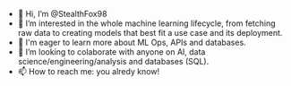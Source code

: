 - 👋 Hi, I’m @StealthFox98
- 👀 I’m interested in the whole machine learning lifecycle, from fetching raw data to creating models that best fit a use case and its deployment.
- 🌱 I'm eager to learn more about ML Ops, APIs and databases.
- 💞️ I’m looking to colaborate with anyone on AI, data science/engineering/analysis and databases (SQL).
- 📫 How to reach me: you alredy know!

<!---
StealthFox98/StealthFox98 is a ✨ special ✨ repository because its `README.md` (this file) appears on your GitHub profile.
You can click the Preview link to take a look at your changes.
--->
